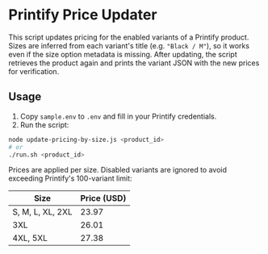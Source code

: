 # Printify Price Updater

This script updates pricing for the enabled variants of a Printify product.
Sizes are inferred from each variant's title (e.g. `"Black / M"`), so
it works even if the size option metadata is missing. After updating, the
script retrieves the product again and prints the variant JSON with the new
prices for verification.

## Usage

1. Copy `sample.env` to `.env` and fill in your Printify credentials.
2. Run the script:

```bash
node update-pricing-by-size.js <product_id>
# or
./run.sh <product_id>
```

Prices are applied per size. Disabled variants are ignored to avoid
exceeding Printify's 100-variant limit:

| Size | Price (USD) |
| --- | --- |
| S, M, L, XL, 2XL | 23.97 |
| 3XL | 26.01 |
| 4XL, 5XL | 27.38 |

